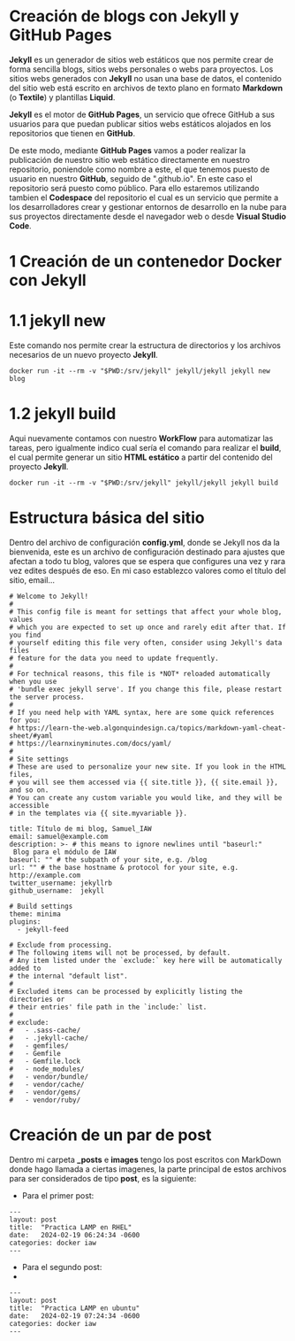 # Creación de blogs con Jekyll y GitHub Pages

**Jekyll** es un generador de sitios web estáticos que nos permite crear de forma sencilla blogs, sitios webs personales o webs para proyectos. Los sitios webs generados con **Jekyll** no usan una base de datos, el contenido del sitio web está escrito en archivos de texto plano en formato **Markdown** (o **Textile**) y plantillas **Liquid**.

**Jekyll** es el motor de **GitHub Pages**, un servicio que ofrece GitHub a sus usuarios para que puedan publicar sitios webs estáticos alojados en los repositorios que tienen en **GitHub**.

De este modo, mediante **GitHub Pages** vamos a poder realizar la publicación de nuestro sitio web estático directamente en nuestro repositorio, poniendole como nombre a este, el que tenemos puesto de usuario en nuestro **GitHub**, seguido de ".github.io". 
En este caso el repositorio será puesto como público. Para ello estaremos utilizando tambien el **Codespace** del repositorio el cual es un servicio que permite a los desarrolladores crear y gestionar entornos de desarrollo en la nube para sus proyectos directamente desde el navegador web o desde **Visual Studio Code**. 

# 1 Creación de un contenedor Docker con Jekyll

# 1.1 jekyll new

Este comando nos permite crear la estructura de directorios y los archivos necesarios de un nuevo proyecto **Jekyll**.

```
docker run -it --rm -v "$PWD:/srv/jekyll" jekyll/jekyll jekyll new blog
```

# 1.2 jekyll build

Aqui nuevamente contamos con nuestro **WorkFlow** para automatizar las tareas, pero igualmente indico cual sería el comando para realizar el **build**, el cual permite generar un sitio **HTML estático** a partir del contenido del proyecto **Jekyll**.

```
docker run -it --rm -v "$PWD:/srv/jekyll" jekyll/jekyll jekyll build
```
# Estructura básica del sitio

Dentro del archivo de configuración **config.yml**, donde se Jekyll nos da la bienvenida, este es un archivo de configuración destinado para ajustes que afectan a todo tu blog, valores que se espera que configures una vez y rara vez edites después de eso. 
En mi caso establezco valores como el título del sitio, email...

```
# Welcome to Jekyll!
#
# This config file is meant for settings that affect your whole blog, values
# which you are expected to set up once and rarely edit after that. If you find
# yourself editing this file very often, consider using Jekyll's data files
# feature for the data you need to update frequently.
#
# For technical reasons, this file is *NOT* reloaded automatically when you use
# 'bundle exec jekyll serve'. If you change this file, please restart the server process.
#
# If you need help with YAML syntax, here are some quick references for you: 
# https://learn-the-web.algonquindesign.ca/topics/markdown-yaml-cheat-sheet/#yaml
# https://learnxinyminutes.com/docs/yaml/
#
# Site settings
# These are used to personalize your new site. If you look in the HTML files,
# you will see them accessed via {{ site.title }}, {{ site.email }}, and so on.
# You can create any custom variable you would like, and they will be accessible
# in the templates via {{ site.myvariable }}.

title: Título de mi blog, Samuel_IAW
email: samuel@example.com
description: >- # this means to ignore newlines until "baseurl:"
 Blog para el módulo de IAW
baseurl: "" # the subpath of your site, e.g. /blog
url: "" # the base hostname & protocol for your site, e.g. http://example.com
twitter_username: jekyllrb
github_username:  jekyll

# Build settings
theme: minima
plugins:
  - jekyll-feed

# Exclude from processing.
# The following items will not be processed, by default.
# Any item listed under the `exclude:` key here will be automatically added to
# the internal "default list".
#
# Excluded items can be processed by explicitly listing the directories or
# their entries' file path in the `include:` list.
#
# exclude:
#   - .sass-cache/
#   - .jekyll-cache/
#   - gemfiles/
#   - Gemfile
#   - Gemfile.lock
#   - node_modules/
#   - vendor/bundle/
#   - vendor/cache/
#   - vendor/gems/
#   - vendor/ruby/
```

# Creación de un par de post

Dentro mi carpeta **_posts** e **images** tengo los post escritos con MarkDown donde hago llamada a ciertas imagenes, la parte principal de estos archivos para ser considerados de tipo **post**, es la siguiente:

- Para el primer post:
```
---
layout: post
title:  "Practica LAMP en RHEL"
date:   2024-02-19 06:24:34 -0600
categories: docker iaw
---
```

- Para el segundo post:
- 
```
---
layout: post
title:  "Practica LAMP en ubuntu"
date:   2024-02-19 07:24:34 -0600
categories: docker iaw
---
```
